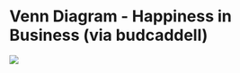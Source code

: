 <!--
id: 117610923
link: http://tumblr.atmos.org/post/117610923/venn-diagram-happiness-in-business-via
slug: venn-diagram-happiness-in-business-via
date: Wed Jun 03 2009 17:23:28 GMT-0700 (PDT)
publish: 2009-06-03
tags: 
title: Venn Diagram - Happiness in Business (via budcaddell)
-->


Venn Diagram - Happiness in Business (via budcaddell)
=====================================================

![](http://31.media.tumblr.com/ZyX8Upfynoa9qw47TxIl0G4ko1_500.jpg)

